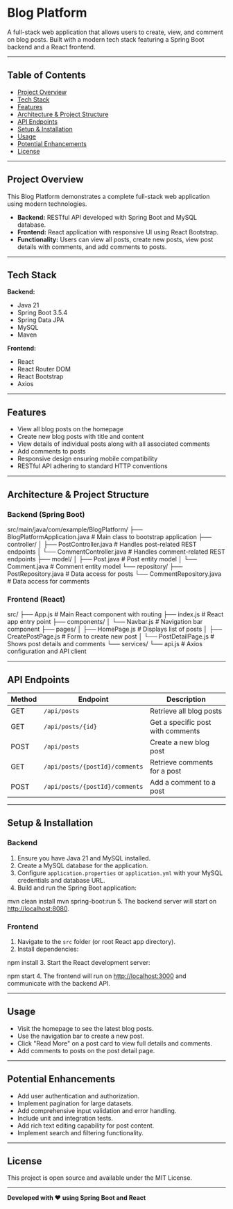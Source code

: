 # Blog Platform

A full-stack web application that allows users to create, view, and comment on blog posts. Built with a modern tech stack featuring a Spring Boot backend and a React frontend.

---

## Table of Contents

- [Project Overview](#project-overview)  
- [Tech Stack](#tech-stack)  
- [Features](#features)  
- [Architecture & Project Structure](#architecture--project-structure)  
- [API Endpoints](#api-endpoints)  
- [Setup & Installation](#setup--installation)  
- [Usage](#usage)  
- [Potential Enhancements](#potential-enhancements)  
- [License](#license)  

---

## Project Overview

This Blog Platform demonstrates a complete full-stack web application using modern technologies.

- **Backend:** RESTful API developed with Spring Boot and MySQL database.  
- **Frontend:** React application with responsive UI using React Bootstrap.  
- **Functionality:** Users can view all posts, create new posts, view post details with comments, and add comments to posts.

---

## Tech Stack

**Backend:**  
- Java 21  
- Spring Boot 3.5.4  
- Spring Data JPA  
- MySQL  
- Maven  

**Frontend:**  
- React  
- React Router DOM  
- React Bootstrap  
- Axios  

---

## Features

- View all blog posts on the homepage  
- Create new blog posts with title and content  
- View details of individual posts along with all associated comments  
- Add comments to posts  
- Responsive design ensuring mobile compatibility  
- RESTful API adhering to standard HTTP conventions  

---

## Architecture & Project Structure

### Backend (Spring Boot)


src/main/java/com/example/BlogPlatform/
├── BlogPlatformApplication.java # Main class to bootstrap application
├── controller/
│ ├── PostController.java # Handles post-related REST endpoints
│ └── CommentController.java # Handles comment-related REST endpoints
├── model/
│ ├── Post.java # Post entity model
│ └── Comment.java # Comment entity model
└── repository/
├── PostRepository.java # Data access for posts
└── CommentRepository.java # Data access for comments

### Frontend (React)


src/
├── App.js # Main React component with routing
├── index.js # React app entry point
├── components/
│ └── Navbar.js # Navigation bar component
├── pages/
│ ├── HomePage.js # Displays list of posts
│ ├── CreatePostPage.js # Form to create new post
│ └── PostDetailPage.js # Shows post details and comments
└── services/
└── api.js # Axios configuration and API client

---

## API Endpoints

| Method | Endpoint                     | Description                 |
|--------|------------------------------|-----------------------------|
| GET    | `/api/posts`                  | Retrieve all blog posts     |
| GET    | `/api/posts/{id}`             | Get a specific post with comments |
| POST   | `/api/posts`                  | Create a new blog post      |
| GET    | `/api/posts/{postId}/comments` | Retrieve comments for a post |
| POST   | `/api/posts/{postId}/comments` | Add a comment to a post     |

---

## Setup & Installation

### Backend

1. Ensure you have Java 21 and MySQL installed.
2. Create a MySQL database for the application.
3. Configure `application.properties` or `application.yml` with your MySQL credentials and database URL.
4. Build and run the Spring Boot application:

mvn clean install
mvn spring-boot:run
5. The backend server will start on [http://localhost:8080](http://localhost:8080).

### Frontend

1. Navigate to the `src` folder (or root React app directory).
2. Install dependencies:

npm install
3. Start the React development server:

npm start
4. The frontend will run on [http://localhost:3000](http://localhost:3000) and communicate with the backend API.

---

## Usage

- Visit the homepage to see the latest blog posts.
- Use the navigation bar to create a new post.
- Click "Read More" on a post card to view full details and comments.
- Add comments to posts on the post detail page.

---

## Potential Enhancements

- Add user authentication and authorization.
- Implement pagination for large datasets.
- Add comprehensive input validation and error handling.
- Include unit and integration tests.
- Add rich text editing capability for post content.
- Implement search and filtering functionality.

---

## License

This project is open source and available under the MIT License.

---

**Developed with ❤️ using Spring Boot and React**



